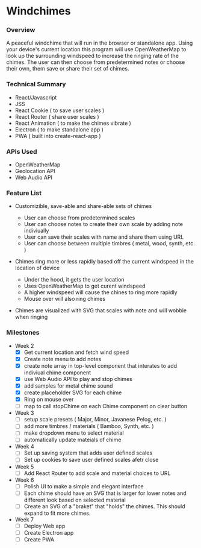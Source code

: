 # Windchimes

### Overview

A peaceful windchime that will run in the browser or standalone app. Using your device's current location this program will use OpenWeatherMap to look up the surrounding windspeed to increase the ringing rate of the chimes. The user can then choose from predetermined notes or choose their own, them save or share their set of chimes.

### Technical Summary

- React/Javascript
- JSS
- React Cookie ( to save user scales )
- React Router ( share user scales )
- React Animation ( to make the chimes vibrate )
- Electron ( to make standalone app )
- PWA ( built into create-react-app )

### APIs Used

- OpenWeatherMap
- Geolocation API
- Web Audio API

### Feature List

- Customizible, save-able and share-able sets of chimes
    - User can choose from predetermined scales
    - User can choose notes to create their own scale by adding note indiviually
    - User can save their scales with name and share them using URL
    - User can choose between multiple timbres ( metal, wood, synth, etc. )

- Chimes ring more or less rapidly based off the current windspeed in the location of device
    - Under the hood, it gets the user location
    - Uses OpenWeatherMap to get curent windspeed
    - A higher windspeed will cause the chines to ring more rapidly
    - Mouse over will also ring chimes

- Chimes are visualized with SVG that scales with note and will wobble when ringing

### Milestones

- Week 2
    - [x] Get current location and fetch wind speed
    - [x] Create note menu to add notes
    - [x] create note array in top-level component that interates to add indiviual chime component
    - [x] use Web Audio API to play and stop chimes
    - [x] add samples for metal chime sound
    - [x] create placeholder SVG for each chime
    - [x] Ring on mouse over
    - [ ] map to call stopChime on each Chime component on clear button

- Week 3
    - [ ] setup scale presets ( Major, Minor, Javanese Pelog, etc. )
    - [ ] add more timbres / materials ( Bamboo, Synth, etc. )
    - [ ] make dropdown menu to select material
    - [ ] automatically update mateials of chime

- Week 4
    - [ ] Set up saving system that adds user defined scales
    - [ ] Set up cookies to save user defined scales afetr close

- Week 5
    - [ ] Add React Router to add scale and material choices to URL

- Week 6
    - [ ] Polish UI to make a simple and elegant interface
    - [ ] Each chime should have an SVG that is larger for lower notes and different look based on selected material
    - [ ] Create an SVG of a "braket" that "holds" the chimes. This should expand to fit more chimes.

- Week 7
    - [ ] Deploy Web app
    - [ ] Create Electron app
    - [ ] Create PWA